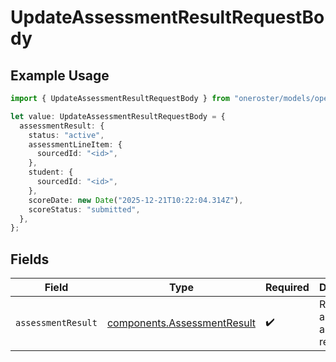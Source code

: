 # UpdateAssessmentResultRequestBody

## Example Usage

```typescript
import { UpdateAssessmentResultRequestBody } from "oneroster/models/operations";

let value: UpdateAssessmentResultRequestBody = {
  assessmentResult: {
    status: "active",
    assessmentLineItem: {
      sourcedId: "<id>",
    },
    student: {
      sourcedId: "<id>",
    },
    scoreDate: new Date("2025-12-21T10:22:04.314Z"),
    scoreStatus: "submitted",
  },
};
```

## Fields

| Field                                                                      | Type                                                                       | Required                                                                   | Description                                                                |
| -------------------------------------------------------------------------- | -------------------------------------------------------------------------- | -------------------------------------------------------------------------- | -------------------------------------------------------------------------- |
| `assessmentResult`                                                         | [components.AssessmentResult](../../models/components/assessmentresult.md) | :heavy_check_mark:                                                         | Represents an assessment result.                                           |